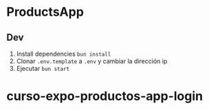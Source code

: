# ProductsApp

## Dev

1. Install dependencies `bun install`
2. Clonar `.env.template` a `.env` y cambiar la dirección ip
3. Ejecutar `bun start`
# curso-expo-productos-app-login
